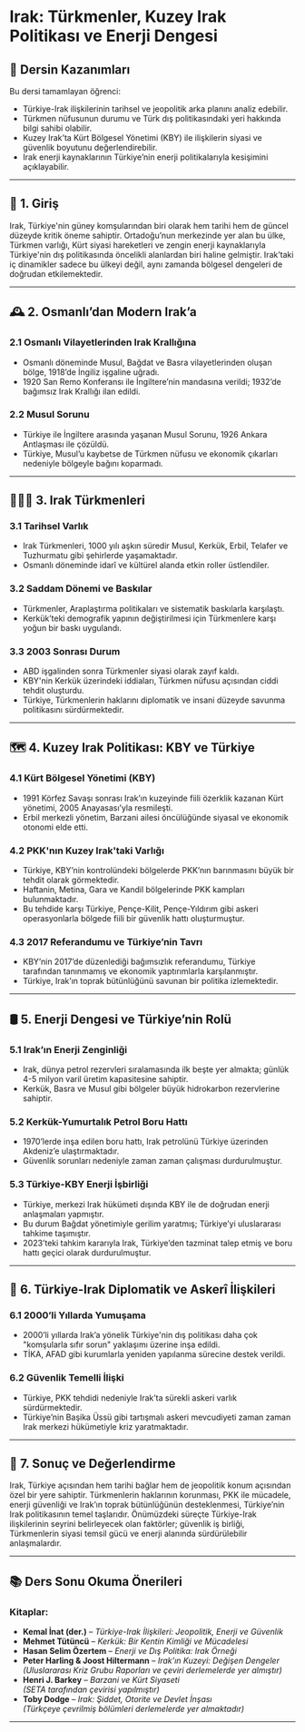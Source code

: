 # Irak: Türkmenler, Kuzey Irak Politikası ve Enerji Dengesi

## 🎯 Dersin Kazanımları

Bu dersi tamamlayan öğrenci:

- Türkiye-Irak ilişkilerinin tarihsel ve jeopolitik arka planını analiz edebilir.
- Türkmen nüfusunun durumu ve Türk dış politikasındaki yeri hakkında bilgi sahibi olabilir.
- Kuzey Irak’ta Kürt Bölgesel Yönetimi (KBY) ile ilişkilerin siyasi ve güvenlik boyutunu değerlendirebilir.
- Irak enerji kaynaklarının Türkiye’nin enerji politikalarıyla kesişimini açıklayabilir.

---

## 🧭 1. Giriş

Irak, Türkiye'nin güney komşularından biri olarak hem tarihi hem de güncel düzeyde kritik öneme sahiptir. Ortadoğu’nun merkezinde yer alan bu ülke, Türkmen varlığı, Kürt siyasi hareketleri ve zengin enerji kaynaklarıyla Türkiye'nin dış politikasında öncelikli alanlardan biri haline gelmiştir. Irak’taki iç dinamikler sadece bu ülkeyi değil, aynı zamanda bölgesel dengeleri de doğrudan etkilemektedir.

---

## 🕰️ 2. Osmanlı’dan Modern Irak’a

### 2.1 Osmanlı Vilayetlerinden Irak Krallığına

- Osmanlı döneminde Musul, Bağdat ve Basra vilayetlerinden oluşan bölge, 1918’de İngiliz işgaline uğradı.
- 1920 San Remo Konferansı ile İngiltere’nin mandasına verildi; 1932’de bağımsız Irak Krallığı ilan edildi.

### 2.2 Musul Sorunu

- Türkiye ile İngiltere arasında yaşanan Musul Sorunu, 1926 Ankara Antlaşması ile çözüldü.
- Türkiye, Musul’u kaybetse de Türkmen nüfusu ve ekonomik çıkarları nedeniyle bölgeyle bağını koparmadı.

---

## 🧑‍🤝‍🧑 3. Irak Türkmenleri

### 3.1 Tarihsel Varlık

- Irak Türkmenleri, 1000 yılı aşkın süredir Musul, Kerkük, Erbil, Telafer ve Tuzhurmatu gibi şehirlerde yaşamaktadır.
- Osmanlı döneminde idarî ve kültürel alanda etkin roller üstlendiler.

### 3.2 Saddam Dönemi ve Baskılar

- Türkmenler, Araplaştırma politikaları ve sistematik baskılarla karşılaştı.
- Kerkük’teki demografik yapının değiştirilmesi için Türkmenlere karşı yoğun bir baskı uygulandı.

### 3.3 2003 Sonrası Durum

- ABD işgalinden sonra Türkmenler siyasi olarak zayıf kaldı.
- KBY'nin Kerkük üzerindeki iddiaları, Türkmen nüfusu açısından ciddi tehdit oluşturdu.
- Türkiye, Türkmenlerin haklarını diplomatik ve insani düzeyde savunma politikasını sürdürmektedir.

---

## 🗺️ 4. Kuzey Irak Politikası: KBY ve Türkiye

### 4.1 Kürt Bölgesel Yönetimi (KBY)

- 1991 Körfez Savaşı sonrası Irak’ın kuzeyinde fiili özerklik kazanan Kürt yönetimi, 2005 Anayasası’yla resmileşti.
- Erbil merkezli yönetim, Barzani ailesi öncülüğünde siyasal ve ekonomik otonomi elde etti.

### 4.2 PKK'nın Kuzey Irak'taki Varlığı

- Türkiye, KBY’nin kontrolündeki bölgelerde PKK’nın barınmasını büyük bir tehdit olarak görmektedir.
- Haftanin, Metina, Gara ve Kandil bölgelerinde PKK kampları bulunmaktadır.
- Bu tehdide karşı Türkiye, Pençe-Kilit, Pençe-Yıldırım gibi askeri operasyonlarla bölgede fiili bir güvenlik hattı oluşturmuştur.

### 4.3 2017 Referandumu ve Türkiye’nin Tavrı

- KBY’nin 2017’de düzenlediği bağımsızlık referandumu, Türkiye tarafından tanınmamış ve ekonomik yaptırımlarla karşılanmıştır.
- Türkiye, Irak’ın toprak bütünlüğünü savunan bir politika izlemektedir.

---

## 🛢️ 5. Enerji Dengesi ve Türkiye’nin Rolü

### 5.1 Irak’ın Enerji Zenginliği

- Irak, dünya petrol rezervleri sıralamasında ilk beşte yer almakta; günlük 4-5 milyon varil üretim kapasitesine sahiptir.
- Kerkük, Basra ve Musul gibi bölgeler büyük hidrokarbon rezervlerine sahiptir.

### 5.2 Kerkük-Yumurtalık Petrol Boru Hattı

- 1970’lerde inşa edilen boru hattı, Irak petrolünü Türkiye üzerinden Akdeniz’e ulaştırmaktadır.
- Güvenlik sorunları nedeniyle zaman zaman çalışması durdurulmuştur.

### 5.3 Türkiye-KBY Enerji İşbirliği

- Türkiye, merkezi Irak hükümeti dışında KBY ile de doğrudan enerji anlaşmaları yapmıştır.
- Bu durum Bağdat yönetimiyle gerilim yaratmış; Türkiye’yi uluslararası tahkime taşımıştır.
- 2023’teki tahkim kararıyla Irak, Türkiye’den tazminat talep etmiş ve boru hattı geçici olarak durdurulmuştur.

---

## 🧭 6. Türkiye-Irak Diplomatik ve Askerî İlişkileri

### 6.1 2000’li Yıllarda Yumuşama

- 2000’li yıllarda Irak’a yönelik Türkiye'nin dış politikası daha çok "komşularla sıfır sorun" yaklaşımı üzerine inşa edildi.
- TİKA, AFAD gibi kurumlarla yeniden yapılanma sürecine destek verildi.

### 6.2 Güvenlik Temelli İlişki

- Türkiye, PKK tehdidi nedeniyle Irak’ta sürekli askeri varlık sürdürmektedir.
- Türkiye’nin Başika Üssü gibi tartışmalı askeri mevcudiyeti zaman zaman Irak merkezi hükümetiyle kriz yaratmaktadır.

---

## 📌 7. Sonuç ve Değerlendirme

Irak, Türkiye açısından hem tarihi bağlar hem de jeopolitik konum açısından özel bir yere sahiptir. Türkmenlerin haklarının korunması, PKK ile mücadele, enerji güvenliği ve Irak’ın toprak bütünlüğünün desteklenmesi, Türkiye’nin Irak politikasının temel taşlarıdır. Önümüzdeki süreçte Türkiye-Irak ilişkilerinin seyrini belirleyecek olan faktörler; güvenlik iş birliği, Türkmenlerin siyasi temsil gücü ve enerji alanında sürdürülebilir anlaşmalardır.

---

## 📚 Ders Sonu Okuma Önerileri

### Kitaplar:

- **Kemal İnat (der.)** – _Türkiye-Irak İlişkileri: Jeopolitik, Enerji ve Güvenlik_
- **Mehmet Tütüncü** – _Kerkük: Bir Kentin Kimliği ve Mücadelesi_
- **Hasan Selim Özertem** – _Enerji ve Dış Politika: Irak Örneği_
- **Peter Harling & Joost Hiltermann** – _Irak’ın Kuzeyi: Değişen Dengeler_  
  _(Uluslararası Kriz Grubu Raporları ve çeviri derlemelerde yer almıştır)_
- **Henri J. Barkey** – _Barzani ve Kürt Siyaseti_  
  _(SETA tarafından çevirisi yapılmıştır)_
- **Toby Dodge** – _Irak: Şiddet, Otorite ve Devlet İnşası_  
  _(Türkçeye çevrilmiş bölümleri derlemelerde yer almaktadır)_

---
